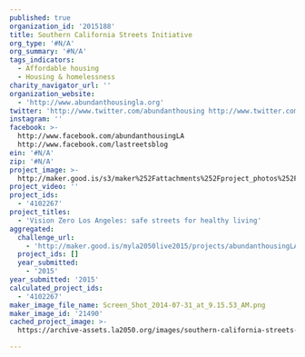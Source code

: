 ```yaml
---
published: true
organization_id: '2015188'
title: Southern California Streets Initiative
org_type: '#N/A'
org_summary: '#N/A'
tags_indicators:
  - Affordable housing
  - Housing & homelessness
charity_navigator_url: ''
organization_website:
  - 'http://www.abundanthousingla.org'
twitter: 'http://www.twitter.com/abundanthousing http://www.twitter.com/streetsblogla'
instagram: ''
facebook: >-
  http://www.facebook.com/abundanthousingLA
  http://www.facebook.com/lastreetsblog
ein: '#N/A'
zip: '#N/A'
project_image: >-
  http://maker.good.is/s3/maker%252Fattachments%252Fproject_photos%252Fimages%252F21490%252Fdisplay%252FScreen_Shot_2014-07-31_at_9.15.53_AM.png=c570x385
project_video: ''
project_ids:
  - '4102267'
project_titles:
  - 'Vision Zero Los Angeles: safe streets for healthy living'
aggregated:
  challenge_url:
    - 'http://maker.good.is/myla2050live2015/projects/abundanthousingLA.html'
  project_ids: []
  year_submitted:
    - '2015'
year_submitted: '2015'
calculated_project_ids:
  - '4102267'
maker_image_file_name: Screen_Shot_2014-07-31_at_9.15.53_AM.png
maker_image_id: '21490'
cached_project_image: >-
  https://archive-assets.la2050.org/images/southern-california-streets-initiative/maker.good.is/s3/maker%252Fattachments%252Fproject_photos%252Fimages%252F21490%252Fdisplay%252FScreen_Shot_2014-07-31_at_9.15.53_AM.png=c570x385.png

---
```

